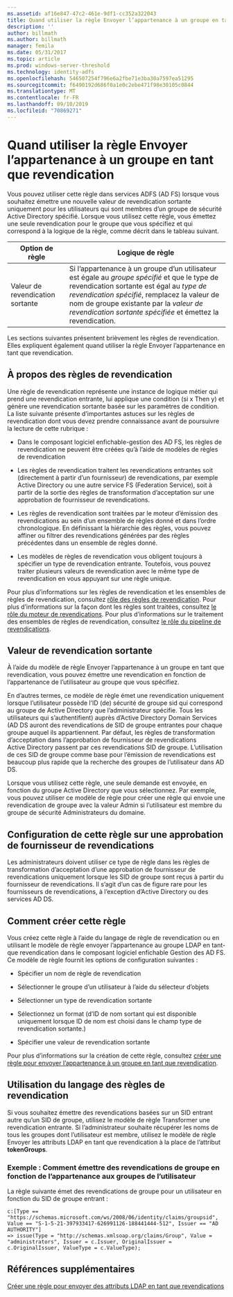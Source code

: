 ```yaml
---
ms.assetid: af16e847-47c2-461e-9df1-cc352a322043
title: Quand utiliser la règle Envoyer l’appartenance à un groupe en tant que revendication
description: ''
author: billmath
ms.author: billmath
manager: femila
ms.date: 05/31/2017
ms.topic: article
ms.prod: windows-server-threshold
ms.technology: identity-adfs
ms.openlocfilehash: 546507254f796e6a2fbe71e3ba30a7597ea51295
ms.sourcegitcommit: f6490192d686f0a1e0c2ebe471f98e30105c0844
ms.translationtype: MT
ms.contentlocale: fr-FR
ms.lasthandoff: 09/10/2019
ms.locfileid: "70869271"
---
```

# <a name="when-to-use-a-send-group-membership-as-a-claim-rule"></a>Quand utiliser la règle Envoyer l’appartenance à un groupe en tant que revendication
Vous pouvez utiliser cette règle dans services ADFS \(AD FS\) lorsque vous souhaitez émettre une nouvelle valeur de revendication sortante uniquement pour les utilisateurs qui sont membres d’un groupe de sécurité Active Directory spécifié. Lorsque vous utilisez cette règle, vous émettez une seule revendication pour le groupe que vous spécifiez et qui correspond à la logique de la règle, comme décrit dans le tableau suivant.  
  
|Option de règle|Logique de règle|  
|---------------|--------------|  
|Valeur de revendication sortante|Si l’appartenance à un groupe d’un utilisateur est égale au *groupe spécifié* et que le type de revendication sortante est égal au *type de revendication spécifié*, remplacez la valeur de nom de groupe existante par la *valeur de revendication sortante spécifiée* et émettez la revendication.|  
  
Les sections suivantes présentent brièvement les règles de revendication. Elles expliquent également quand utiliser la règle Envoyer l’appartenance en tant que revendication.  
  
## <a name="about-claim-rules"></a>À propos des règles de revendication  
Une règle de revendication représente une instance de logique métier qui prend une revendication entrante, lui applique une condition \(si x Then y\) et génère une revendication sortante basée sur les paramètres de condition. La liste suivante présente d’importantes astuces sur les règles de revendication dont vous devez prendre connaissance avant de poursuivre la lecture de cette rubrique :  
  
-   Dans le composant logiciel enfichable\-gestion des AD FS, les règles de revendication ne peuvent être créées qu’à l’aide de modèles de règles de revendication  
  
-   Les règles de revendication traitent les revendications entrantes soit \(directement à partir d’un fournisseur\) de revendications, par exemple Active Directory ou une autre service FS (Federation Service), soit à partir de la sortie des règles de transformation d’acceptation sur une approbation de fournisseur de revendications.  
  
-   Les règles de revendication sont traitées par le moteur d’émission des revendications au sein d’un ensemble de règles donné et dans l’ordre chronologique. En définissant la hiérarchie des règles, vous pouvez affiner ou filtrer des revendications générées par des règles précédentes dans un ensemble de règles donné.  
  
-   Les modèles de règles de revendication vous obligent toujours à spécifier un type de revendication entrante. Toutefois, vous pouvez traiter plusieurs valeurs de revendication avec le même type de revendication en vous appuyant sur une règle unique.  
  
Pour plus d’informations sur les règles de revendication et les ensembles de règles de revendication, consultez [rôle des règles de revendication](The-Role-of-Claim-Rules.md). Pour plus d’informations sur la façon dont les règles sont traitées, consultez [le rôle du moteur de revendications](The-Role-of-the-Claims-Engine.md). Pour plus d’informations sur le traitement des ensembles de règles de revendication, consultez [le rôle du pipeline de revendications](The-Role-of-the-Claims-Pipeline.md).  
  
## <a name="outgoing-claim-value"></a>Valeur de revendication sortante  
À l’aide du modèle de règle Envoyer l’appartenance à un groupe en tant que revendication, vous pouvez émettre une revendication en fonction de l’appartenance de l’utilisateur au groupe que vous spécifiez.  
  
En d’autres termes, ce modèle de règle émet une revendication uniquement lorsque l’utilisateur possède l’ID \(de\) sécurité de groupe sid qui correspond au groupe de Active Directory que l’administrateur spécifie. Tous les utilisateurs qui s’authentifient\) auprès d’Active Directory Domain Services \(AD DS auront des revendications de SID de groupe entrantes pour chaque groupe auquel ils appartiennent. Par défaut, les règles de transformation d’acceptation dans l’approbation de fournisseur de revendications Active Directory passent par ces revendications SID de groupe. L’utilisation de ces SID de groupe comme base pour l’émission de revendications est beaucoup plus rapide que la recherche des groupes de l’utilisateur dans AD DS.  
  
Lorsque vous utilisez cette règle, une seule demande est envoyée, en fonction du groupe Active Directory que vous sélectionnez. Par exemple, vous pouvez utiliser ce modèle de règle pour créer une règle qui envoie une revendication de groupe avec la valeur Admin si l’utilisateur est membre du groupe de sécurité Administrateurs du domaine.  
  
## <a name="configuring-this-rule-on-a-claims-provider-trust"></a>Configuration de cette règle sur une approbation de fournisseur de revendications  
Les administrateurs doivent utiliser ce type de règle dans les règles de transformation d’acceptation d’une approbation de fournisseur de revendications uniquement lorsque les SID de groupe sont reçus à partir du fournisseur de revendications. Il s’agit d’un cas de figure rare pour les fournisseurs de revendications, à l’exception d’Active Directory ou des services AD DS.  
  
## <a name="how-to-create-this-rule"></a>Comment créer cette règle  
Vous créez cette règle à l’aide du langage de règle de revendication ou en utilisant le modèle de règle envoyer l’appartenance au groupe LDAP en tant\-que revendication dans le composant logiciel enfichable Gestion des AD FS. Ce modèle de règle fournit les options de configuration suivantes :  
  
-   Spécifier un nom de règle de revendication  
  
-   Sélectionner le groupe d’un utilisateur à l’aide du sélecteur d’objets  
  
-   Sélectionner un type de revendication sortante  
  
-   Sélectionnez un format \(d’ID de nom sortant qui est disponible uniquement lorsque ID de nom est choisi dans le champ type de revendication sortante.\)  
  
-   Spécifier une valeur de revendication sortante  
  
Pour plus d’informations sur la création de cette règle, consultez [créer une règle pour envoyer l’appartenance à un groupe en tant que revendication](https://technet.microsoft.com/library/ee913569.aspx).  
  
## <a name="using-the-claim-rule-language"></a>Utilisation du langage des règles de revendication  
Si vous souhaitez émettre des revendications basées sur un SID entrant autre qu’un SID de groupe, utilisez le modèle de règle Transformer une revendication entrante. Si l’administrateur souhaite récupérer les noms de tous les groupes dont l’utilisateur est membre, utilisez le modèle de règle Envoyer les attributs LDAP en tant que revendication à la place de l’attribut **tokenGroups**.  
  
### <a name="example-how-to-issue-group-claims-based-on-the-users-group-membership"></a>Exemple : Comment émettre des revendications de groupe en fonction de l’appartenance aux groupes de l’utilisateur  
La règle suivante émet des revendications de groupe pour un utilisateur en fonction du SID de groupe entrant :  
  
```  
c:[Type == "https://schemas.microsoft.com/ws/2008/06/identity/claims/groupsid", Value == "S-1-5-21-397933417-626991126-188441444-512", Issuer == "AD AUTHORITY"]  
=> issue(Type = "http://schemas.xmlsoap.org/claims/Group", Value = "administrators", Issuer = c.Issuer, OriginalIssuer = c.OriginalIssuer, ValueType = c.ValueType);  
```  
  
## <a name="additional-references"></a>Références supplémentaires  
[Créer une règle pour envoyer des attributs LDAP en tant que revendications](https://technet.microsoft.com/library/dd807115.aspx)  
  

